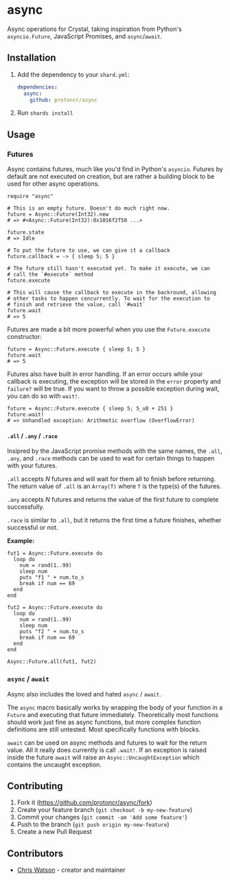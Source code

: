 # async

Async operations for Crystal, taking inspiration from Python's `asyncio.Future`, JavaScript Promises, and `async`/`await`.

## Installation

1. Add the dependency to your `shard.yml`:

   ```yaml
   dependencies:
     async:
       github: protoncr/async
   ```

2. Run `shards install`

## Usage

### Futures

Async contains futures, much like you'd find in Python's `asyncio`. Futures by default are not executed on creation, but are rather a building block to be used for other async operations.

```crystal
require "async"

# This is an empty future. Doesn't do much right now.
future = Async::Future(Int32).new
# => #<Async::Future(Int32):0x1016f2f50 ...>

future.state
# => Idle

# To put the future to use, we can give it a callback
future.callback = -> { sleep 5; 5 }

# The future still hasn't executed yet. To make it execute, we can
# call the `#execute` method
future.execute

# This will cause the callback to execute in the backround, allowing
# other tasks to happen concurrently. To wait for the execution to
# finish and retrieve the value, call `#wait`
future.wait
# => 5
```

Futures are made a bit more powerful when you use the `Future.execute` constructor:

```crystal
future = Async::Future.execute { sleep 5; 5 }
future.wait
# => 5
```

Futures also have built in error handling. If an error occurs while your callback is executing, the exception will be stored in the `error` property and `failure?` will be true. If you want to throw a possible exception during wait, you can do so with `wait!`.

```crystal
future = Async::Future.execute { sleep 5; 5_u8 + 251 }
future.wait!
# => Unhandled exception: Arithmetic overflow (OverflowError)
```

#### `.all` / `.any` / `.race`

Insipred by the JavaScript promise methods with the same names, the `.all`, `.any`, and `.race` methods can be used to wait for certain things to happen with your futures.

`.all` accepts _N_ futures and will wait for them all to finish before returning. The return value of `.all` is an `Array(T)` where `T` is the type(s) of the futures.

`.any` accepts _N_ futures and returns the value of the first future to complete successfully.

`.race` is similar to `.all`, but it returns the first time a future finishes, whether successful or not.

**Example:**
```crystal
fut1 = Async::Future.execute do
  loop do
    num = rand(1..99)
    sleep num
    puts "f1 " + num.to_s
    break if num == 69
  end
end

fut2 = Async::Future.execute do
  loop do
    num = rand(1..99)
    sleep num
    puts "f2 " + num.to_s
    break if num == 69
  end
end

Async::Future.all(fut1, fut2)
```

### `async` / `await`

Async also includes the loved and hated `async` / `await`.

The `async` macro basically works by wrapping the body of your function in a `Future` and executing that future immediately. Theoretically most functions should work just fine as async functions, but more complex function definitions are still untested. Most specifically functions with blocks.

`await` can be used on async methods and futures to wait for the return value. All it really does currently is call `.wait!`. If an exception is raised inside the future `await` will raise an `Async::UncaughtException` which contains the uncaught exception.

## Contributing

1. Fork it (<https://github.com/protoncr/async/fork>)
2. Create your feature branch (`git checkout -b my-new-feature`)
3. Commit your changes (`git commit -am 'Add some feature'`)
4. Push to the branch (`git push origin my-new-feature`)
5. Create a new Pull Request

## Contributors

- [Chris Watson](https://github.com/watzon) - creator and maintainer
